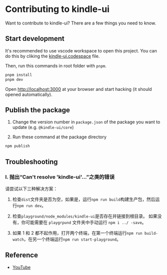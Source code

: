 # Contributing to kindle-ui

Want to contribute to kindle-ui? There are a few things you need to know.

## Start development

It's recommended to use vscode workspace to open this project. You can do this by cliking the [kindle-ui.codespace](./kindle-ui.code-workspace) file.

Then, run this commands in root folder with `pnpm`.

```bash
pnpm install
pnpm dev
```

Open [http://localhost:3000](http://localhost:3000) at your browser and start hacking (it should opened automatically).

## Publish the package

1. Change the version number in `package.json` of the package you want to update (e.g. `@kindle-ui/core`)

2. Run these command at the package directory

```bash
npm publish
```

## Troubleshooting

### I. 抛出“Can't resolve 'kindle-ui'...”之类的错误

请尝试以下三种解决方案：

1. 检查`dist`文件夹是否为空，如果是，运行`npm run build`构建生产包，然后运行`npm run dev`。

2. 检查`playground/node_modules/kindle-ui`是否存在并链接到根目录。 如果没有，你可能需要在 `playgrpund` 文件夹中手动运行 `npm i ../ -save`。

3. 如果 1 和 2 都不起作用，打开两个终端，在第一个终端运行`npm run build-watch`，在另一个终端运行`npm run start-playground`。

## Reference

- [YouTube](https://www.youtube.com/watch?v=jsooU1Hgaf4)

